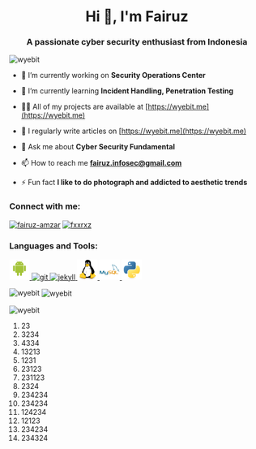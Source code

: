 <h1 align="center">Hi 👋, I'm Fairuz</h1>
<h3 align="center">A passionate cyber security enthusiast from Indonesia</h3>

<p align="left"> <img src="https://komarev.com/ghpvc/?username=wyebit&label=Profile%20views&color=0e75b6&style=flat" alt="wyebit" /> </p>

- 🔭 I’m currently working on **Security Operations Center**

- 🌱 I’m currently learning **Incident Handling, Penetration Testing**

- 👨‍💻 All of my projects are available at [https://wyebit.me](https://wyebit.me)

- 📝 I regularly write articles on [https://wyebit.me](https://wyebit.me)

- 💬 Ask me about **Cyber Security Fundamental**

- 📫 How to reach me **fairuz.infosec@gmail.com**

- ⚡ Fun fact **I like to do photograph and addicted to aesthetic trends**

<h3 align="left">Connect with me:</h3>
<p align="left">
<a href="https://linkedin.com/in/fairuz-amzar" target="blank"><img align="center" src="https://raw.githubusercontent.com/rahuldkjain/github-profile-readme-generator/master/src/images/icons/Social/linked-in-alt.svg" alt="fairuz-amzar" height="30" width="40" /></a>
<a href="https://instagram.com/fxxrxz" target="blank"><img align="center" src="https://raw.githubusercontent.com/rahuldkjain/github-profile-readme-generator/master/src/images/icons/Social/instagram.svg" alt="fxxrxz" height="30" width="40" /></a>
</p>

<h3 align="left">Languages and Tools:</h3>
<p align="left"> <a href="https://developer.android.com" target="_blank" rel="noreferrer"> <img src="https://raw.githubusercontent.com/devicons/devicon/master/icons/android/android-original-wordmark.svg" alt="android" width="40" height="40"/> </a> <a href="https://git-scm.com/" target="_blank" rel="noreferrer"> <img src="https://www.vectorlogo.zone/logos/git-scm/git-scm-icon.svg" alt="git" width="40" height="40"/> </a> <a href="https://jekyllrb.com/" target="_blank" rel="noreferrer"> <img src="https://www.vectorlogo.zone/logos/jekyllrb/jekyllrb-icon.svg" alt="jekyll" width="40" height="40"/> </a> <a href="https://www.linux.org/" target="_blank" rel="noreferrer"> <img src="https://raw.githubusercontent.com/devicons/devicon/master/icons/linux/linux-original.svg" alt="linux" width="40" height="40"/> </a> <a href="https://www.mysql.com/" target="_blank" rel="noreferrer"> <img src="https://raw.githubusercontent.com/devicons/devicon/master/icons/mysql/mysql-original-wordmark.svg" alt="mysql" width="40" height="40"/> </a> <a href="https://www.python.org" target="_blank" rel="noreferrer"> <img src="https://raw.githubusercontent.com/devicons/devicon/master/icons/python/python-original.svg" alt="python" width="40" height="40"/> </a> </p>

<p><img align="left" src="https://github-readme-stats.vercel.app/api/top-langs?username=wyebit&show_icons=true&locale=en&layout=compact" alt="wyebit" /></p>

<p>&nbsp;<img align="center" src="https://github-readme-stats.vercel.app/api?username=wyebit&show_icons=true&locale=en" alt="wyebit" /></p>

<p><img align="center" src="https://github-readme-streak-stats.herokuapp.com/?user=wyebit&" alt="wyebit" /></p>

1. 23
2. 3234
3. 4334
4. 13213
5. 1231
6. 23123
7. 231123
8. 2324
9. 234234
10. 234234
11. 124234
12. 12123
13. 234234
14. 234324
